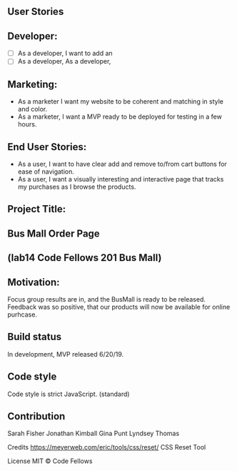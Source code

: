## User Stories

## Developer:
- [ ] As a developer, I want to add an 
- [ ] As a developer, 
As a developer, 

## Marketing:
- As a marketer I want my website to be coherent and matching in style and color.
- As a marketer, I want a MVP ready to be deployed for testing in a few hours. 


## End User Stories:
- As a user, I want to have clear add and remove to/from cart buttons for ease of navigation.
- As a user, I want a visually interesting and interactive page that tracks my purchases as I browse the products. 



## Project Title:
## Bus Mall Order Page
## (lab14 Code Fellows 201 Bus Mall)

## Motivation:
Focus group results are in, and the BusMall is ready to be released. Feedback was so positive, that our products will now be available for online purhcase. 

## Build status
In development, MVP released 6/20/19.

## Code style
Code style is strict JavaScript. (standard)

## Contribution
Sarah Fisher
Jonathan Kimball
Gina Punt
Lyndsey Thomas

Credits
https://meyerweb.com/eric/tools/css/reset/ CSS Reset Tool


License
MIT © Code Fellows
